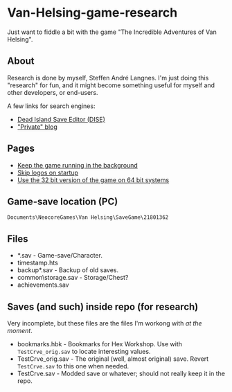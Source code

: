 Van-Helsing-game-research
=========================

Just want to fiddle a bit with the game "The Incredible Adventures of Van Helsing".

## About

Research is done by myself, Steffen André Langnes. I'm just doing this "research" for fun, and it might become something useful for myself and other developers, or end-users.

A few links for search engines:

- [Dead Island Save Editor (DISE)](http://deadislandsaveeditor.steffenl.com/)
- ["Private" blog](http://blog.steffenl.com/)

## Pages

- [Keep the game running in the background](https://github.com/SteffenL/Van-Helsing-game-research/wiki/Keep-the-game-running-in-the-background)
- [Skip logos on startup](https://github.com/SteffenL/Van-Helsing-game-research/wiki/Skip-logos-on-startup)
- [Use the 32 bit version of the game on 64 bit systems](https://github.com/SteffenL/Van-Helsing-game-research/wiki/Use-the-32-bit-version-of-the-game-on-64-bit-systems)

## Game-save location (PC)
`Documents\NeocoreGames\Van Helsing\SaveGame\21801362`

## Files

- *.sav - Game-save/Character.
- timestamp.hts
- backup\*.sav - Backup of old saves.
- common\storage.sav - Storage/Chest?
- achievements.sav

## Saves (and such) inside repo (for research)

Very incomplete, but these files are the files I'm workong with *at the moment*.

- bookmarks.hbk - Bookmarks for Hex Workshop. Use with `TestCrve_orig.sav` to locate interesting values.
- TestCrve_orig.sav - The original (well, almost original) save. Revert `TestCrve.sav` to this one when needed.
- TestCrve.sav - Modded save or whatever; should not really keep it in the repo.